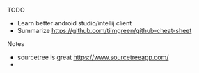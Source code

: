 
TODO

- Learn better android studio/intellij client
- Summarize https://github.com/tiimgreen/github-cheat-sheet


Notes

- sourcetree is great https://www.sourcetreeapp.com/
-
